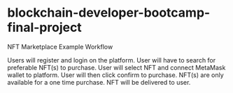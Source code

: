 # blockchain-developer-bootcamp-final-project
NFT Marketplace Example Workflow

Users will register and login on the platform.
User will have to search for preferable NFT(s) to purchase.
User will select NFT and connect MetaMask wallet to platform.
User will then click confirm to purchase. 
NFT(s) are only available for a one time purchase.
NFT will be delivered to user. 
